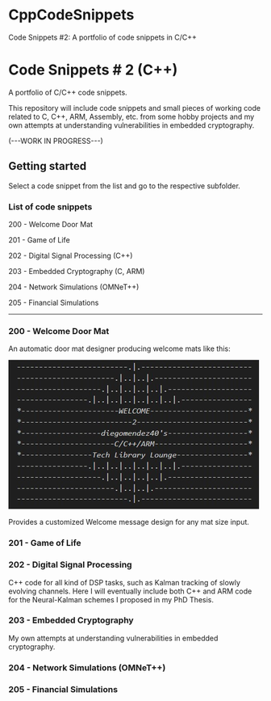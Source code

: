 # CppCodeSnippets
Code Snippets #2: A portfolio of code snippets in C/C++

# Code Snippets # 2 (C++)

A portfolio of C/C++ code snippets.

This repository will include code snippets and small pieces of working code related to C, C++, ARM, Assembly, etc. from some hobby projects and my own attempts at understanding vulnerabilities in embedded cryptography.

(---WORK IN PROGRESS---)

## Getting started

Select a code snippet from the list and go to the respective subfolder.

### List of code snippets

200 - Welcome Door Mat

201 - Game of Life

202 - Digital Signal Processing (C++)

203 - Embedded Cryptography (C, ARM)

204 - Network Simulations (OMNeT++)

205 - Financial Simulations

---

### 200 - Welcome Door Mat

An automatic door mat designer producing welcome mats like this:

![Welcome Door Mat](200%20Welcome%20Door%20Mat/assets/Cpp_Welcome_Mat.jpg "a customized Welcome message design")

Provides a customized Welcome message design for any mat size input.

### 201 - Game of Life

### 202 - Digital Signal Processing

C++ code for all kind of DSP tasks, such as Kalman tracking of slowly evolving channels. Here I will eventually include both C++ and ARM code for the Neural-Kalman schemes I proposed in my PhD Thesis.

### 203 - Embedded Cryptography

My own attempts at understanding vulnerabilities in embedded cryptography.

### 204 - Network Simulations (OMNeT++)

### 205 - Financial Simulations
